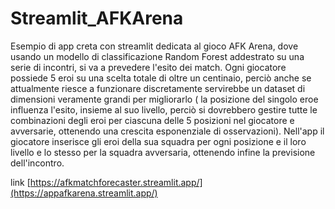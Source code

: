 # Streamlit_AFKArena

Esempio di app creta con streamlit dedicata al gioco AFK Arena, dove usando un modello di classificazione Random Forest addestrato su una serie di incontri,
si va a prevedere l'esito dei match. Ogni giocatore possiede 5 eroi su una scelta totale di oltre un centinaio, perciò anche se attualmente riesce a funzionare discretamente 
servirebbe un dataset di dimensioni veramente grandi per migliorarlo ( la posizione del singolo eroe influenza l'esito, insieme al suo livello, perciò si dovrebbero gestire tutte
le combinazioni degli eroi per ciascuna delle 5 posizioni nel giocatore e avversarie, ottenendo una crescita esponenziale di osservazioni).
Nell'app il giocatore inserisce gli eroi della sua squadra per ogni posizione e il loro livello e lo stesso per la squadra avversaria, ottenendo infine la previsione dell'incontro.

link [https://afkmatchforecaster.streamlit.app/](https://appafkarena.streamlit.app/)

